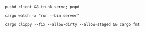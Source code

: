 ```
pushd client && trunk serve; popd
```

```
cargo watch -x "run --bin server"
```

```
cargo clippy --fix --allow-dirty --allow-staged && cargo fmt
```